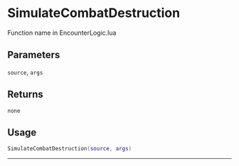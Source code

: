 # SimulateCombatDestruction
Function name in EncounterLogic.lua
## Parameters
`source`, `args`
## Returns
`none`
## Usage
```lua
SimulateCombatDestruction(source, args)
```
---
